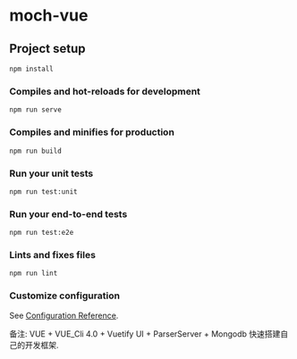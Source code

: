 <!--
 * @Author: Json.Xu
 * @Date: 2019-12-21 14:51:07
 * @LastEditTime : 2019-12-21 15:09:51
 * @LastEditors  : Json.Xu
 * @Description: 
 * @FilePath: \vue_vuetify_parseserver\README.md
 -->
# moch-vue

## Project setup
```
npm install
```

### Compiles and hot-reloads for development
```
npm run serve
```

### Compiles and minifies for production
```
npm run build
```

### Run your unit tests
```
npm run test:unit
```

### Run your end-to-end tests
```
npm run test:e2e
```

### Lints and fixes files
```
npm run lint
```

### Customize configuration
See [Configuration Reference](https://cli.vuejs.org/config/).


备注:
VUE + VUE_Cli 4.0 + Vuetify UI + ParserServer + Mongodb 
快速搭建自己的开发框架.

